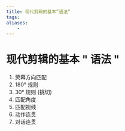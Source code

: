 ```yaml
---
title: 现代剪辑的基本“语法”
tags:
aliases: 
    -
---
```


# 现代剪辑的基本 " 语法 "

1. 荧幕方向匹配
2. 180° 规则
3. 30° 规则 (挑切)
4. 匹配角度
5. 匹配视线
6. 动作连贯
7. 对话连贯
